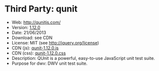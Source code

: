 Third Party: qunit
===================

* Web: http://qunitjs.com/
* Version: [1.12.0](https://github.com/jquery/qunit/blob/v1.12.0/History.md)
* Date: 21/06/2013
* Download: see CDN
* License: MIT (see http://jquery.org/license)
* CDN (js): [qunit-1.12.0.js](http://code.jquery.com/qunit/qunit-1.12.0.js)
* CDN (css): [qunit-1.12.0.css](http://code.jquery.com/qunit/qunit-1.12.0.css)
* Description: QUnit is a powerful, easy-to-use JavaScript unit test suite.
* Purpose for dwv: DWV unit test suite.
